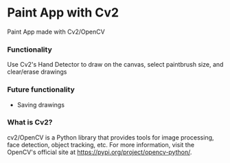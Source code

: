 # Paint App with Cv2

Paint App made with Cv2/OpenCV

### Functionality
Use Cv2's Hand Detector to draw on the canvas, select paintbrush size, and clear/erase drawings

### Future functionality
- Saving drawings

### What is Cv2?
cv2/OpenCV is a Python library that provides tools for image processing, face detection, object tracking, etc. For more information, visit the OpenCV's official site at https://pypi.org/project/opencv-python/. 